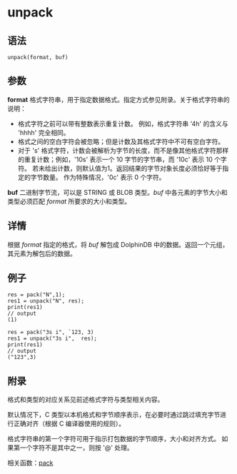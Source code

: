# unpack

## 语法

`unpack(format, buf)`

## 参数

**format** 格式字符串，用于指定数据格式。指定方式参见附录。关于格式字符串的说明：

* 格式字符之前可以带有整数表示重复计数。 例如，格式字符串 '4h' 的含义与 'hhhh' 完全相同。
* 格式之间的空白字符会被忽略；但是计数及其格式字符中不可有空白字符。
* 对于 's' 格式字符，计数会被解析为字节的长度，而不是像其他格式字符那样的重复计数；例如，'10s' 表示一个 10 字节的字节串，而
  '10c' 表示 10 个字符。 若未给出计数，则默认值为1。返回结果的字节对象长度必须恰好等于指定的字节数量。 作为特殊情况，'0c' 表示
  0 个字符。

**buf** 二进制字节流，可以是 STRING 或 BLOB 类型。*buf* 中各元素的字节大小和类型必须匹配
*format* 所要求的大小和类型。

## 详情

根据 *format* 指定的格式，将 *buf* 解包成 DolphinDB
中的数据。返回一个元组，其元素为解包后的数据。

## 例子

```
res = pack("N",1);
res1 = unpack("N", res);
print(res1)
// output
(1)

res = pack("3s i", `123, 3)
res1 = unpack("3s i",  res);
print(res1)
// output
("123",3)
```

## 附录

格式和类型的对应关系见前述格式字符与类型相关内容。

默认情况下，C 类型以本机格式和字节顺序表示，在必要时通过跳过填充字节进行正确对齐（根据 C 编译器使用的规则）。

格式字符串的第一个字符可用于指示打包数据的字节顺序，大小和对齐方式。 如果第一个字符不是其中之一，则按 '@' 处理。

相关函数：[pack](../p/pack.md)

